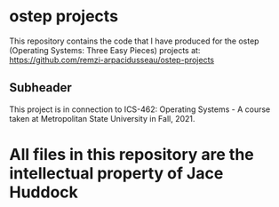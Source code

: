 # ostep projects

This repository contains the code that I have produced for the 
ostep (Operating Systems: Three Easy Pieces) projects at: https://github.com/remzi-arpacidusseau/ostep-projects

## Subheader 

This project is in connection to ICS-462: Operating Systems - A course taken at Metropolitan State University in Fall, 2021. 

# All files in this repository are the intellectual property of Jace Huddock

